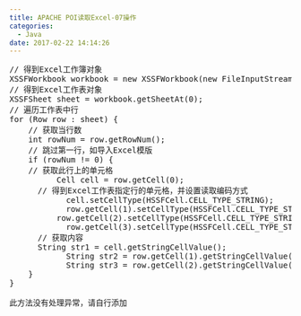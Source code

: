 ```yaml
---
title: APACHE POI读取Excel-07操作
categories:
  - Java
date: 2017-02-22 14:14:26
---
```

<pre>
// 得到Excel工作簿对象
XSSFWorkbook workbook = new XSSFWorkbook(new FileInputStream(file));
// 得到Excel工作表对象
XSSFSheet sheet = workbook.getSheetAt(0);
// 遍历工作表中行
for (Row row : sheet) {
    // 获取当行数
    int rowNum = row.getRowNum();
    // 跳过第一行，如导入Excel模版
    if (rowNum != 0) {
    // 获取此行上的单元格
		  Cell cell = row.getCell(0);
      // 得到Excel工作表指定行的单元格，并设置读取编码方式
			cell.setCellType(HSSFCell.CELL_TYPE_STRING);
			row.getCell(1).setCellType(HSSFCell.CELL_TYPE_STRING);
		  row.getCell(2).setCellType(HSSFCell.CELL_TYPE_STRING);
			row.getCell(3).setCellType(HSSFCell.CELL_TYPE_STRING);
      // 获取内容
      String str1 = cell.getStringCellValue();
			String str2 = row.getCell(1).getStringCellValue();
			String str3 = row.getCell(2).getStringCellValue();
    }
}

此方法没有处理异常，请自行添加
</pre>
